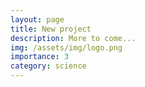 ```yaml
---
layout: page
title: New project
description: More to come...
img: /assets/img/logo.png
importance: 3
category: science
---
```

